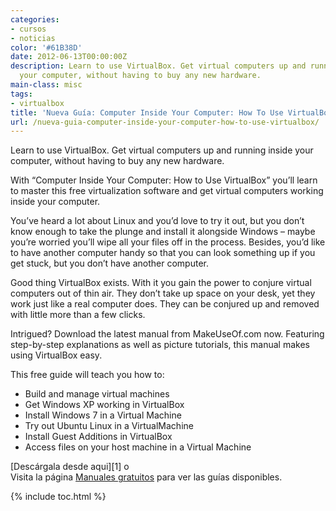 ```yaml
---
categories:
- cursos
- noticias
color: '#61B38D'
date: 2012-06-13T00:00:00Z
description: Learn to use VirtualBox. Get virtual computers up and running inside
  your computer, without having to buy any new hardware.
main-class: misc
tags:
- virtualbox
title: 'Nueva Guía: Computer Inside Your Computer: How To Use VirtualBox'
url: /nueva-guia-computer-inside-your-computer-how-to-use-virtualbox/
---
```


<figure>
<amp-img on="tap:lightbox1" role="button" tabindex="0" layout="responsive"  src="/assets/img/2012/06/virtual-box-big1.jpg" title="Computer Inside Your Computer: How To Use VirtualBox" alt="Computer Inside Your Computer: How To Use VirtualBox" width="500px" height="608px" />
</figure>

Learn to use VirtualBox. Get virtual computers up and running inside your computer, without having to buy any new hardware.

With “Computer Inside Your Computer: How to Use VirtualBox” you’ll learn to master this free virtualization software and get virtual computers working inside your computer.

You’ve heard a lot about Linux and you’d love to try it out, but you don’t know enough to take the plunge and install it alongside Windows – maybe you’re worried you’ll wipe all your files off in the process. Besides, you’d like to have another computer handy so that you can look something up if you get stuck, but you don’t have another computer.

Good thing VirtualBox exists. With it you gain the power to conjure virtual computers out of thin air. They don’t take up space on your desk, yet they work just like a real computer does. They can be conjured up and removed with little more than a few clicks.

Intrigued? Download the latest manual from MakeUseOf.com now. Featuring step-by-step explanations as well as picture tutorials, this manual makes using VirtualBox easy.

This free guide will teach you how to:

  * Build and manage virtual machines
  * Get Windows XP working in VirtualBox
  * Install Windows 7 in a Virtual Machine
  * Try out Ubuntu Linux in a VirtualMachine
  * Install Guest Additions in VirtualBox
  * Access files on your host machine in a Virtual Machine

[Descárgala desde aqui][1] o  
Visita la página [Manuales gratuitos][2] para ver las guías disponibles.

 [2]: https://elbauldelprogramador.com/manuales-gratuitos/

{% include toc.html %}
